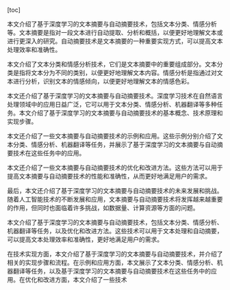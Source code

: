 
[toc]                    
                
                
本文介绍了基于深度学习的文本摘要与自动摘要技术，包括文本分类、情感分析等。文本摘要是指对一段文本进行自动提取、分析和概括，以便更好地理解文本或进行更深入的研究。自动摘要技术是文本摘要的一种重要实现方式，可以提高文本处理效率和准确性。

本文介绍了文本分类和情感分析技术，它们是文本摘要中的重要组成部分。文本分类是指将文本分为不同的类别，以便更好地理解文本内容。情感分析是指通过对文本进行分析，识别文本的情感倾向，以便更好地理解文本的情感色彩。

本文还介绍了基于深度学习的文本摘要与自动摘要技术。深度学习技术在自然语言处理领域中的应用日益广泛，它可以用于文本分类、情感分析、机器翻译等多种任务。本文介绍了基于深度学习的文本摘要与自动摘要技术的基本概念、技术原理和实现步骤。

本文还介绍了一些文本摘要与自动摘要技术的示例和应用。这些示例分别介绍了文本分类、情感分析、机器翻译等任务，并展示了基于深度学习的文本摘要与自动摘要技术在这些任务中的应用。

本文还介绍了一些文本摘要与自动摘要技术的优化和改进方法。这些方法可以用于提高文本摘要与自动摘要技术的性能和准确性，从而更好地满足用户的需求。

最后，本文还介绍了基于深度学习的文本摘要与自动摘要技术的未来发展和挑战。随着人工智能技术的不断发展和应用，文本摘要与自动摘要技术将发挥越来越重要的作用，但同时也面临着许多挑战，如数据量、计算资源等方面的问题。

本文介绍了基于深度学习的文本摘要与自动摘要技术，包括文本分类、情感分析、机器翻译等任务，以及优化和改进方法。这些技术可以用于文本处理和自动摘要，可以提高文本处理效率和准确性，更好地满足用户的需求。

在技术实现方面，本文介绍了基于深度学习的文本摘要与自动摘要技术，并介绍了相关的实现步骤和流程。在示例和应用方面，本文展示了文本分类、情感分析、机器翻译等任务，以及基于深度学习的文本摘要与自动摘要技术在这些任务中的应用。在优化和改进方面，本文介绍了一些技术

